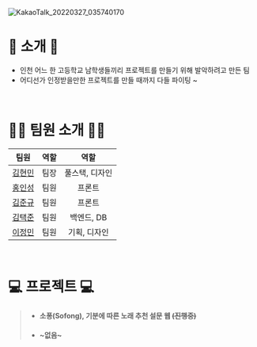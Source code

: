 ![KakaoTalk_20220327_035740170](https://user-images.githubusercontent.com/79036088/160253686-b1a9d894-3247-4b65-8b73-78f23488ec6d.jpg)

# 📖 소개 📖
- 인천 어느 한 고등학교 남학생들끼리 프로젝트를 만들기 위해 발악하려고 만든 팀
- 어디선가 인정받을만한 프로젝트를 만들 때까지 다들 파이팅 ~

<br>

# 🙋‍♂️ 팀원 소개 🙋‍♂️
| 팀원 | 역할 | 역할 |
|:------:|:------:|:------:|
| [김현민](https://github.com/qetqet910) | 팀장 | 풀스택, 디자인 |
| [홍인성](https://github.com/BackdevHong) | 팀원 | 프론트 |
| [김준규](https://github.com/DeveloperK0) | 팀원 | 프론트 |
| [김택준](https://github.com/KIMTAEKJUN) | 팀원 | 백엔드, DB |
| [이정민](https://github.com/rnlsrnlsdl) | 팀원 | 기획, 디자인 |

<br>

# 💻 프로젝트  💻
> - #### 소퐁(Sofong), 기분에 따른 노래 추천 설문 웹 ~~(진행중)~~
> - #### ~없음~
